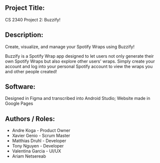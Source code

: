 ## Project Title:
CS 2340 Project 2: Buzzify!

## Description:
Create, visualize, and manage your Spotify Wraps using Buzzify!

Buzzify is a Spotify Wrap app designed to let users not only generate their own Spotify Wraps but also explore other users' wraps. Simply create your account and log into your personal Spotify account to view the wraps you and other people created!

## Software:
Designed in Figma and transcribed into Android Studio; Website made in Google Pages

## Authors / Roles:
- Andre Koga - Product Owner
- Xavier Genio - Scrum Master
- Matthias Druhl - Developer
- Tony Nguyen - Developer
- Valentina Garcia - UI/UX
- Ariam Netsereab
